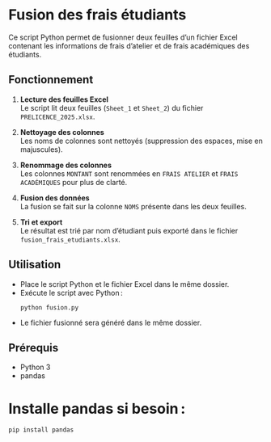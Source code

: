 # Fusion des frais étudiants

Ce script Python permet de fusionner deux feuilles d’un fichier Excel contenant les informations de frais d’atelier et de frais académiques des étudiants.

## Fonctionnement

1. **Lecture des feuilles Excel**  
   Le script lit deux feuilles (`Sheet_1` et `Sheet_2`) du fichier `PRELICENCE_2025.xlsx`.

2. **Nettoyage des colonnes**  
   Les noms de colonnes sont nettoyés (suppression des espaces, mise en majuscules).

3. **Renommage des colonnes**  
   Les colonnes `MONTANT` sont renommées en `FRAIS ATELIER` et `FRAIS ACADÉMIQUES` pour plus de clarté.

4. **Fusion des données**  
   La fusion se fait sur la colonne `NOMS` présente dans les deux feuilles.

5. **Tri et export**  
   Le résultat est trié par nom d’étudiant puis exporté dans le fichier `fusion_frais_etudiants.xlsx`.

## Utilisation

- Place le script Python et le fichier Excel dans le même dossier.
- Exécute le script avec Python :
  ```
  python fusion.py
  ```
- Le fichier fusionné sera généré dans le même dossier.

## Prérequis

- Python 3
- pandas

# Installe pandas si besoin :
```
pip install pandas
```